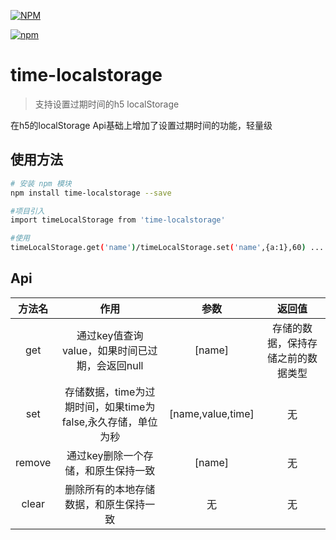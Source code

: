 
[![NPM](https://nodei.co/npm/time-localstorage.png)](https://github.com/hjc22/time-localstorage)

[![npm](https://img.shields.io/npm/dm/time-localstorage.svg)]()


# time-localstorage

> 支持设置过期时间的h5 localStorage

在h5的localStorage Api基础上增加了设置过期时间的功能，轻量级


## 使用方法

``` bash
# 安装 npm 模块
npm install time-localstorage --save

#项目引入
import timeLocalStorage from 'time-localstorage'

#使用
timeLocalStorage.get('name')/timeLocalStorage.set('name',{a:1},60) ...

```
## Api


| 方法名       |    作用           | 参数  | 返回值 |
| :--------: | :----------------:| :-----: | :-------: |
| get |  通过key值查询value，如果时间已过期，会返回null  |  [name]   | 存储的数据，保持存储之前的数据类型 |
| set |  存储数据，time为过期时间，如果time为false,永久存储，单位为秒  |  [name,value,time]  | 无 |
| remove |  通过key删除一个存储，和原生保持一致  |  [name]  | 无 |
| clear |  删除所有的本地存储数据，和原生保持一致  |  无  | 无 |
